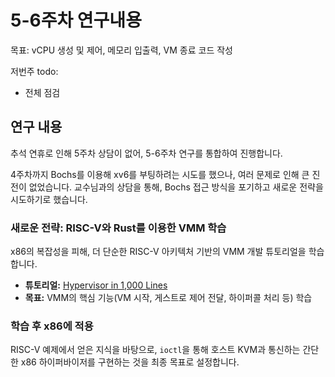 # 5-6주차 연구내용

목표: vCPU 생성 및 제어, 메모리 입출력, VM 종료 코드 작성

저번주 todo:

- 전체 점검

## 연구 내용

추석 연휴로 인해 5주차 상담이 없어, 5-6주차 연구를 통합하여 진행합니다.

4주차까지 Bochs를 이용해 xv6를 부팅하려는 시도를 했으나, 여러 문제로 인해 큰 진전이 없었습니다. 교수님과의 상담을 통해, Bochs 접근 방식을 포기하고 새로운 전략을 시도하기로 했습니다.

### 새로운 전략: RISC-V와 Rust를 이용한 VMM 학습

x86의 복잡성을 피해, 더 단순한 RISC-V 아키텍처 기반의 VMM 개발 튜토리얼을 학습합니다.

-   **튜토리얼:** [Hypervisor in 1,000 Lines](https://1000hv.seiya.me/en/)
-   **목표:** VMM의 핵심 기능(VM 시작, 게스트로 제어 전달, 하이퍼콜 처리 등) 학습

### 학습 후 x86에 적용

RISC-V 예제에서 얻은 지식을 바탕으로, `ioctl`을 통해 호스트 KVM과 통신하는 간단한 x86 하이퍼바이저를 구현하는 것을 최종 목표로 설정합니다.
